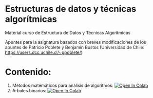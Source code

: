 # Estructuras de datos y técnicas algorítmicas

Material curso de Estructura de Datos y Técnicas Algorítmicas

Apuntes para la asignatura basados con breves modificaciones de los apuntes de Patricio Poblete y Benjamín Bustos (Universidad de Chile: https://users.dcc.uchile.cl/~ppoblete/)

# Contenido:
1. Métodos matemáticos para análisis de algoritmos: [![Open In Colab](https://colab.research.google.com/assets/colab-badge.svg)](https://colab.research.google.com/drive/1egSETpqlndZKJVXG7w08BUboPW5qIn7l?usp=sharing)
2. Árboles binarios: [![Open In Colab](https://colab.research.google.com/assets/colab-badge.svg)](https://colab.research.google.com/drive/1egSETpqlndZKJVXG7w08BUboPW5qIn7l?usp=sharing)
